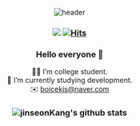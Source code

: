 <div align=center>
  
![header](https://capsule-render.vercel.app/api?type=cylinder&color=e4efff&section=header&height=150&text=Jinseon&animation=twinkling&fontSize=80&fontAlignY=70&fontColor=000000&)

### <a href="https://www.instagram.com/jinseon0711/" target="_blank"><img src="https://img.shields.io/badge/jinseon's instagram-ebb5cb?style=for-the-badge&logo=instagram&logoColor=black"/></a> [![Hits](https://hits.seeyoufarm.com/api/count/incr/badge.svg?url=https%3A%2F%2Fgithub.com%2FjinseonKang%2Fhit-counter&count_bg=%2379C83D&title_bg=%23555555&icon=linux.svg&icon_color=%23E7E7E7&title=hits&edge_flat=false)](https://hits.seeyoufarm.com)

### Hello everyone 👋

 👩‍🎓 I’m college student.</br>
 🌱 I’m currently studying development.</br>
 ✉️ boicekjs@naver.com


### ![jinseonKang's github stats](https://github-readme-stats.vercel.app/api?username=jinseonKang&show_icons=true)

</div>
